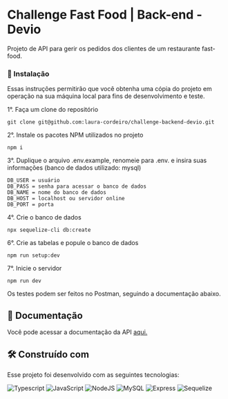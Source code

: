 

# Challenge Fast Food | Back-end - Devio </h1>

Projeto de API para gerir os pedidos dos clientes de um restaurante fast-food. 

### 🔧 Instalação

Essas instruções permitirão que você obtenha uma cópia do projeto em operação na sua máquina local para fins de desenvolvimento e teste.

1°. Faça um clone do repositório
```
git clone git@github.com:laura-cordeiro/challenge-backend-devio.git
```
2°. Instale os pacotes NPM utilizados no projeto
```
npm i
```
3°. Duplique o arquivo .env.example, renomeie para .env. e insira suas informações (banco de dados utilizado: mysql)
```
DB_USER = usuário
DB_PASS = senha para acessar o banco de dados
DB_NAME = nome do banco de dados
DB_HOST = localhost ou servidor online
DB_PORT = porta
```
4°. Crie o banco de dados
```
npx sequelize-cli db:create
```
6°. Crie as tabelas e popule o banco de dados
```
npm run setup:dev
```
7°. Inicie o servidor
```
npm run dev
```
Os testes podem ser feitos no Postman, seguindo a documentação abaixo.

## :page_with_curl: Documentação

Você pode acessar a documentação da API [aqui.](https://documenter.getpostman.com/view/21580138/VUqsqb1B)

## 🛠️ Construído com
Esse projeto foi desenvolvido com as seguintes tecnologias:

![Typescript](https://img.shields.io/badge/-Typescript-red) ![JavaScript](https://img.shields.io/badge/-JavaScipt-yellow) ![NodeJS](https://img.shields.io/badge/-NODE.JS-brightgreen) ![MySQL](https://img.shields.io/badge/-MySQL-blue) ![Express](https://img.shields.io/badge/-Express-purple) ![Sequelize](https://img.shields.io/badge/-Sequelize-brown)
